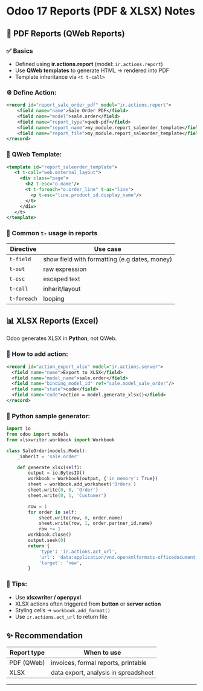 # Odoo 17 Reports (PDF & XLSX) Notes

## 🧾 PDF Reports (QWeb Reports)

### ✅ Basics

* Defined using **ir.actions.report** (model: `ir.actions.report`)
* Use **QWeb templates** to generate HTML → rendered into PDF
* Template inheritance via `<t t-call>`

### ⚙️ Define Action:

```xml
<record id="report_sale_order_pdf" model="ir.actions.report">
    <field name="name">Sale Order PDF</field>
    <field name="model">sale.order</field>
    <field name="report_type">qweb-pdf</field>
    <field name="report_name">my_module.report_saleorder_template</field>
    <field name="report_file">my_module.report_saleorder_template</field>
</record>
```

### 📄 QWeb Template:

```xml
<template id="report_saleorder_template">
   <t t-call="web.external_layout">
     <div class="page">
       <h2 t-esc="o.name"/>
       <t t-foreach="o.order_line" t-as="line">
         <p t-esc="line.product_id.display_name"/>
       </t>
     </div>
   </t>
</template>
```

### 🔧 Common `t-` usage in reports

| Directive   | Use case                                      |
| ----------- | --------------------------------------------- |
| `t-field`   | show field with formatting (e.g dates, money) |
| `t-out`     | raw expression                                |
| `t-esc`     | escaped text                                  |
| `t-call`    | inherit/layout                                |
| `t-foreach` | looping                                       |

## 📊 XLSX Reports (Excel)

Odoo generates XLSX in **Python**, not QWeb.

### 🧪 How to add action:

```xml
<record id="action_export_xlsx" model="ir.actions.server">
  <field name="name">Export to XLSX</field>
  <field name="model_name">sale.order</field>
  <field name="binding_model_id" ref="sale.model_sale_order"/>
  <field name="state">code</field>
  <field name="code">action = model.generate_xlsx()</field>
</record>
```

### 📄 Python sample generator:

```python
import io
from odoo import models
from xlsxwriter.workbook import Workbook

class SaleOrder(models.Model):
    _inherit = 'sale.order'

    def generate_xlsx(self):
        output = io.BytesIO()
        workbook = Workbook(output, {'in_memory': True})
        sheet = workbook.add_worksheet('Orders')
        sheet.write(0, 0, 'Order')
        sheet.write(0, 1, 'Customer')

        row = 1
        for order in self:
            sheet.write(row, 0, order.name)
            sheet.write(row, 1, order.partner_id.name)
            row += 1
        workbook.close()
        output.seek(0)
        return {
            'type': 'ir.actions.act_url',
            'url': 'data:application/vnd.openxmlformats-officedocument.spreadsheetml.sheet;base64,' + b64encode(output.read()).decode(),
            'target': 'new',
        }
```

### 📌 Tips:

* Use **xlsxwriter / openpyxl**
* XLSX actions often triggered from **button** or **server action**
* Styling cells → `workbook.add_format()`
* Use `ir.actions.act_url` to return file

## ✨ Recommendation

| Report type | When to use                          |
| ----------- | ------------------------------------ |
| PDF (QWeb)  | invoices, formal reports, printable  |
| XLSX        | data export, analysis in spreadsheet |

---


